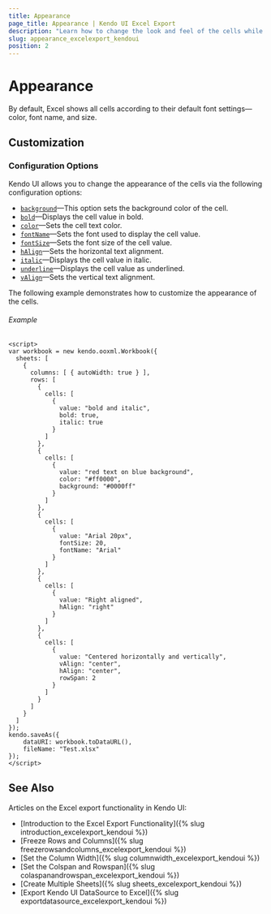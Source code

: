```yaml
---
title: Appearance
page_title: Appearance | Kendo UI Excel Export
description: "Learn how to change the look and feel of the cells while exporting Kendo UI components to Excel."
slug: appearance_excelexport_kendoui
position: 2
---
```


# Appearance

By default, Excel shows all cells according to their default font settings&mdash;color, font name, and size.

## Customization

### Configuration Options

Kendo UI allows you to change the appearance of the cells via the following configuration options:

* [`background`](/api/javascript/ooxml/workbook/configuration/sheets.rows.cells.background)&mdash;This option sets the background color of the cell.
* [`bold`](/api/javascript/ooxml/workbook/configuration/sheets.rows.cells.bold)&mdash;Displays the cell value in bold.
* [`color`](/api/javascript/ooxml/workbook/configuration/sheets.rows.cells.color)&mdash;Sets the cell text color.
* [`fontName`](/api/javascript/ooxml/workbook/configuration/sheets.rows.cells.fontname)&mdash;Sets the font used to display the cell value.
* [`fontSize`](/api/javascript/ooxml/workbook/configuration/sheets.rows.cells.fontsize)&mdash;Sets the font size of the cell value.
* [`hAlign`](/api/javascript/ooxml/workbook/configuration/sheets.rows.cells.halign)&mdash;Sets the horizontal text alignment.
* [`italic`](/api/javascript/ooxml/workbook/configuration/sheets.rows.cells.italic)&mdash;Displays the cell value in italic.
* [`underline`](/api/javascript/ooxml/workbook/configuration/sheets.rows.cells.underline)&mdash;Displays the cell value as underlined.
* [`vAlign`](/api/javascript/ooxml/workbook/configuration/sheets.rows.cells.valign)&mdash;Sets the vertical text alignment.

The following example demonstrates how to customize the appearance of the cells.

###### Example

```dojo
<script>
var workbook = new kendo.ooxml.Workbook({
  sheets: [
    {
      columns: [ { autoWidth: true } ],
      rows: [
        {
          cells: [
            {
              value: "bold and italic",
              bold: true,
              italic: true
            }
          ]
        },
        {
          cells: [
            {
              value: "red text on blue background",
              color: "#ff0000",
              background: "#0000ff"
            }
          ]
        },
        {
          cells: [
            {
              value: "Arial 20px",
              fontSize: 20,
              fontName: "Arial"
            }
          ]
        },
        {
          cells: [
            {
              value: "Right aligned",
              hAlign: "right"
            }
          ]
        },
        {
          cells: [
            {
              value: "Centered horizontally and vertically",
              vAlign: "center",
              hAlign: "center",
              rowSpan: 2
            }
          ]
        }
      ]
    }
  ]
});
kendo.saveAs({
    dataURI: workbook.toDataURL(),
    fileName: "Test.xlsx"
});
</script>
```

## See Also

Articles on the Excel export functionality in Kendo UI:

* [Introduction to the Excel Export Functionality]({% slug introduction_excelexport_kendoui %})
* [Freeze Rows and Columns]({% slug freezerowsandcolumns_excelexport_kendoui %})
* [Set the Column Width]({% slug columnwidth_excelexport_kendoui %})
* [Set the Colspan and Rowspan]({% slug colaspanandrowspan_excelexport_kendoui %})
* [Create Multiple Sheets]({% slug sheets_excelexport_kendoui %})
* [Export Kendo UI DataSource to Excel]({% slug exportdatasource_excelexport_kendoui %})
